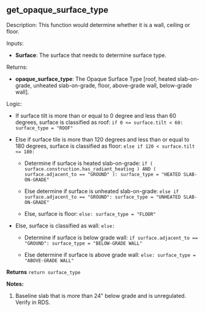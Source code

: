 
## get_opaque_surface_type

Description: This function would determine whether it is a wall, ceiling or floor.  

Inputs:
  - **Surface**: The surface that needs to determine surface type.  

Returns:
- **opaque_surface_type**: The Opaque Surface Type [roof, heated slab-on-grade, unheated slab-on-grade, floor, above-grade wall, below-grade wall].  


Logic:  

- If surface tilt is more than or equal to 0 degree and less than 60 degrees, surface is classified as roof: ```if 0 <= surface.tilt < 60: surface_type = "ROOF"```  

- Else if surface tile is more than 120 degrees and less than or equal to 180 degrees, surface is classified as floor: ```else if 120 < surface.tilt <= 180:```  

  - Determine if surface is heated slab-on-grade: ```if ( surface.construction.has_radiant_heating ) AND ( surface.adjacent_to == "GROUND" ): surface_type = "HEATED SLAB-ON-GRADE"```  

  - Else determine if surface is unheated slab-on-grade: ```else if surface.adjacent_to == "GROUND": surface_type = "UNHEATED SLAB-ON-GRADE"```  

  - Else, surface is floor: ```else: surface_type = "FLOOR"```  

- Else, surface is classified as wall: ```else:```  

  - Determine if surface is below grade wall: ```if surface.adjacent_to == "GROUND": surface_type = "BELOW-GRADE WALL"```  

  - Else determine if surface is above grade wall: ```else: surface_type = "ABOVE-GRADE WALL"```  

**Returns** ```return surface_type```  

**Notes:**

  1. Baseline slab that is more than 24" below grade and is unregulated. Verify in RDS.
